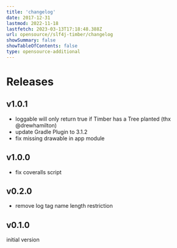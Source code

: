```yaml
---
title: 'changelog'
date: 2017-12-31
lastmod: 2022-11-18
lastfetch: 2023-03-13T17:18:48.388Z
url: opensource//slf4j-timber/changelog
showSummary: false
showTableOfContents: false
type: opensource-additional
---
```

# Releases

## v1.0.1

* loggable will only return true if Timber has a Tree planted (thx @drewhamilton)
* update Gradle Plugin to 3.1.2
* fix missing drawable in app module

## v1.0.0

* fix coveralls script

## v0.2.0

* remove log tag name length restriction

## v0.1.0

initial version
